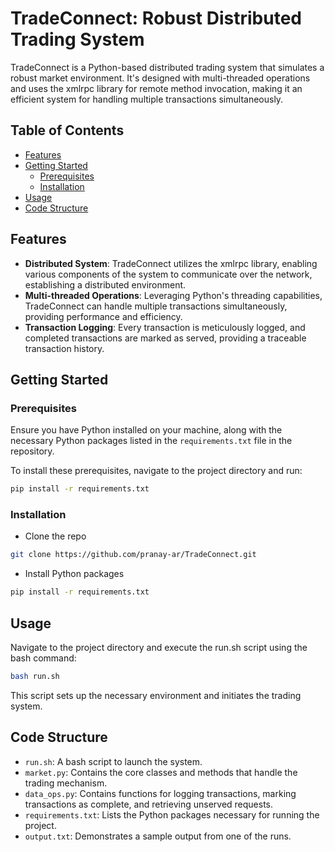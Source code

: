 # TradeConnect: Robust Distributed Trading System

TradeConnect is a Python-based distributed trading system that simulates a robust market environment. It's designed with multi-threaded operations and uses the xmlrpc library for remote method invocation, making it an efficient system for handling multiple transactions simultaneously.

## Table of Contents

- [Features](#features)
- [Getting Started](#getting-started)
  - [Prerequisites](#prerequisites)
  - [Installation](#installation)
- [Usage](#usage)
- [Code Structure](#code-structure)

## Features

- **Distributed System**: TradeConnect utilizes the xmlrpc library, enabling various components of the system to communicate over the network, establishing a distributed environment.
- **Multi-threaded Operations**: Leveraging Python's threading capabilities, TradeConnect can handle multiple transactions simultaneously, providing performance and efficiency.
- **Transaction Logging**: Every transaction is meticulously logged, and completed transactions are marked as served, providing a traceable transaction history.

## Getting Started

### Prerequisites

Ensure you have Python installed on your machine, along with the necessary Python packages listed in the `requirements.txt` file in the repository.

To install these prerequisites, navigate to the project directory and run:

```bash
pip install -r requirements.txt
```

### Installation
- Clone the repo
```bash
git clone https://github.com/pranay-ar/TradeConnect.git
```
- Install Python packages
```bash
pip install -r requirements.txt
```

## Usage
Navigate to the project directory and execute the run.sh script using the bash command:

```bash
bash run.sh
```
This script sets up the necessary environment and initiates the trading system.

## Code Structure
- `run.sh`: A bash script to launch the system.
- `market.py`: Contains the core classes and methods that handle the trading mechanism.
- `data_ops.py`: Contains functions for logging transactions, marking transactions as complete, and retrieving unserved requests.
- `requirements.txt`: Lists the Python packages necessary for running the project.
- `output.txt`: Demonstrates a sample output from one of the runs.
